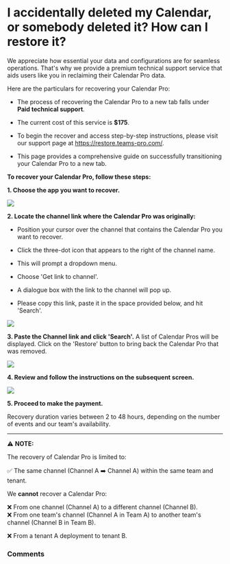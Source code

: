 # I accidentally deleted my Calendar, or somebody deleted it? How can I restore it?

<p class="no-margin">We appreciate how essential your data and configurations are for seamless operations. That's why we provide a premium technical support service that aids users like you in reclaiming their Calendar Pro data. </p>
<p class="no-margin"></p>
<p class="no-margin">Here are the particulars for recovering your Calendar Pro:</p>
<ul>
<li>
<p class="no-margin">The process of recovering the Calendar Pro to a new tab falls under <b>Paid technical support</b>.</p>
</li>
<li>
<p class="no-margin">The current cost of this service is <b>$175</b>.</p>
</li>
<li>
<p class="no-margin">To begin the recover and access step-by-step instructions, please visit our support page at <a href="https://restore.teams-pro.com/" target="_blank" class="intercom-content-link">https://restore.teams-pro.com/</a>.</p>
</li>
<li>
<p class="no-margin">This page provides a comprehensive guide on successfully transitioning your Calendar Pro to a new tab.</p>
</li>
</ul><p class="no-margin"><b>To recover your Calendar Pro, follow these steps:</b></p>
<p class="no-margin"><b>1. Choose the app you want to recover.</b></p>
<div class="intercom-container"><img src="https://downloads.intercomcdn.com/i/o/780414714/a791ca9db07adc20decd77da/Select+app.png"></div><p class="no-margin"></p>
<p class="no-margin"></p>
<p class="no-margin"><b>2. Locate the channel link where the Calendar Pro was originally:</b></p>
<ul>
<li>
<p class="no-margin">Position your cursor over the channel that contains the Calendar Pro you want to recover.</p>
</li>
<li>
<p class="no-margin">Click the three-dot icon that appears to the right of the channel name.</p>
</li>
<li>
<p class="no-margin">This will prompt a dropdown menu.</p>
</li>
<li>
<p class="no-margin">Choose 'Get link to channel'.</p>
</li>
<li>
<p class="no-margin">A dialogue box with the link to the channel will pop up.</p>
</li>
<li>
<p class="no-margin">Please copy this link, paste it in the space provided below, and hit 'Search'.</p>
</li>
</ul><p class="no-margin"><b> </b></p>
<div class="intercom-container"><img src="https://downloads.intercomcdn.com/i/o/780415149/bcfc9c0ba8827059ede942ff/get+channel+link.png"></div><p class="no-margin"></p>
<p class="no-margin"><b> </b></p>
<p class="no-margin"><b>3. Paste the Channel link and click 'Search'.</b> A list of Calendar Pros will be displayed. Click on the 'Restore' button to bring back the Calendar Pro that was removed.</p>
<p class="no-margin"></p>
<div class="intercom-container"><img src="https://downloads.intercomcdn.com/i/o/780415420/e4a1a43094687c6a60beb888/select+calendar+pro.png"></div><p class="no-margin"></p>
<p class="no-margin"></p>
<p class="no-margin"><b>4. Review and follow the instructions on the subsequent screen.</b></p>
<p class="no-margin"></p>
<div class="intercom-container"><img src="https://downloads.intercomcdn.com/i/o/780415769/89778e703b56d7711a77b6bb/review+details.png"></div><p class="no-margin"></p>
<p class="no-margin"></p>
<p class="no-margin"><b>5. Proceed to make the payment.</b></p>
<p class="no-margin">Recovery duration varies between 2 to 48 hours, depending on the number of events and our team's availability.</p>
<p class="no-margin"></p>
<p class="no-margin"></p>
<p class="no-margin"></p>
<hr><p class="no-margin"></p>
<p class="no-margin">⚠️ <b>NOTE:</b></p>
<p class="no-margin">The recovery of Calendar Pro is limited to:</p>
<p class="no-margin">✅ The same channel (Channel A ➡️ Channel A) within the same team and tenant.</p>
<p class="no-margin"></p>
<p class="no-margin">We <b>cannot</b> recover a Calendar Pro:</p>
<p class="no-margin">❌ From one channel (Channel A) to a different channel (Channel B). <br>❌ From one team's channel (Channel A in Team A) to another team's channel (Channel B in Team B). </p>
<p class="no-margin">❌ From a tenant A deployment to tenant B.</p>

### Comments

<Comments />